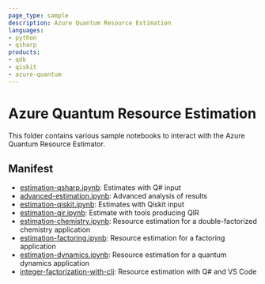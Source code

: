 ```yaml
---
page_type: sample
description: Azure Quantum Resource Estimation
languages:
- python
- qsharp
products:
- qdk
- qiskit
- azure-quantum
---
```


# Azure Quantum Resource Estimation

This folder contains various sample notebooks to interact with the Azure Quantum
Resource Estimator.

## Manifest

- [estimation-qsharp.ipynb](./estimation-qsharp.ipynb): Estimates with Q# input
- [advanced-estimation.ipynb](./advanced-estimation.ipynb): Advanced analysis of results
- [estimation-qiskit.ipynb](./estimation-qiskit.ipynb): Estimates with Qiskit input
- [estimation-qir.ipynb](./estimation-qir.ipynb): Estimate with tools producing QIR
- [estimation-chemistry.ipynb](./estimation-chemistry.ipynb): Resource estimation for a double-factorized chemistry application
- [estimation-factoring.ipynb](./estimation-factoring.ipynb): Resource estimation for a factoring application
- [estimation-dynamics.ipynb](./estimation-dynamics.ipynb): Resource estimation for a quantum dynamics application
- [integer-factorization-with-cli](./integer-factorization-with-cli): Resource estimation with Q# and VS Code
